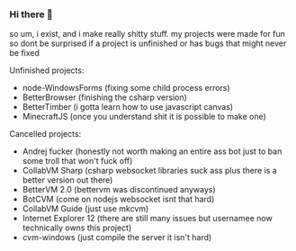 ### Hi there 👋

<!--
**imightexist/imightexist** is a ✨ _special_ ✨ repository because its `README.md` (this file) appears on your GitHub profile.

Here are some ideas to get you started:

- 🔭 I’m currently working on ...
- 🌱 I’m currently learning ...
- 👯 I’m looking to collaborate on ...
- 🤔 I’m looking for help with ...
- 💬 Ask me about ...
- 📫 How to reach me: ...
- 😄 Pronouns: ...
- ⚡ Fun fact: ...
-->
so um, i exist, and i make really shitty stuff. my projects were made for fun so dont be surprised if a project is unfinished or has bugs that might never be fixed

Unfinished projects:
- node-WindowsForms (fixing some child process errors)
- BetterBrowser (finishing the csharp version)
- BetterTimber (i gotta learn how to use javascript canvas)
- MinecraftJS (once you understand shit it is possible to make one)

Cancelled projects:
- Andrej fucker (honestly not worth making an entire ass bot just to ban some troll that won't fuck off)
- CollabVM Sharp (csharp websocket libraries suck ass plus there is a better version out there)
- BetterVM 2.0 (bettervm was discontinued anyways)
- BotCVM (come on nodejs websocket isnt that hard)
- CollabVM Guide (just use mkcvm)
- Internet Explorer 12 (there are still many issues but usernamee now technically owns this project)
- cvm-windows (just compile the server it isn't hard)
